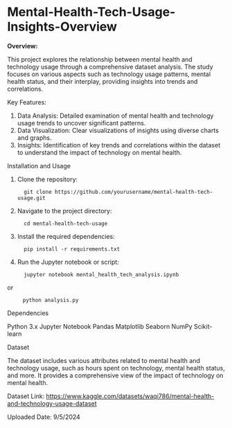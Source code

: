 # Mental-Health-Tech-Usage-Insights-Overview

**Overview:**

This project explores the relationship between mental health and technology usage through a comprehensive dataset analysis. The study focuses on various aspects such as technology usage patterns, mental health status, and their interplay, providing insights into trends and correlations.

Key Features:

1. Data Analysis: Detailed examination of mental health and technology usage trends to uncover significant patterns.
2. Data Visualization: Clear visualizations of insights using diverse charts and graphs.
3. Insights: Identification of key trends and correlations within the dataset to understand the impact of technology on mental health.

Installation and Usage

1. Clone the repository:


         git clone https://github.com/yourusername/mental-health-tech-usage.git


2. Navigate to the project directory:


         cd mental-health-tech-usage


3. Install the required dependencies:


         pip install -r requirements.txt


4. Run the Jupyter notebook or script:


         jupyter notebook mental_health_tech_analysis.ipynb


or


         python analysis.py



Dependencies

Python 3.x
Jupyter Notebook
Pandas
Matplotlib
Seaborn
NumPy
Scikit-learn


Dataset

The dataset includes various attributes related to mental health and technology usage, such as hours spent on technology, mental health status, and more. It provides a comprehensive view of the impact of technology on mental health.

Dataset Link: https://www.kaggle.com/datasets/waqi786/mental-health-and-technology-usage-dataset

Uploaded Date: 9/5/2024
